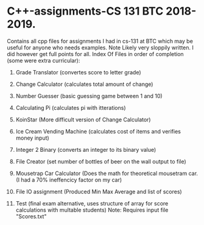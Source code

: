 # C++-assignments-CS 131 BTC 2018-2019.
Contains all cpp files for assignments I had in cs-131 at BTC which may be useful for anyone who needs examples.
Note Likely very sloppily written.  I did however get full points for all.
Index Of Files in order of completion (some were extra curricular):

1. Grade Translator (convertes score to letter grade)

2. Change Calculator (calculates total amount of change)

3. Number Guesser (basic guessing game between 1 and 10)

4. Calculating Pi (calculates pi with itterations)

5. KoinStar (More difficult version of Change Calculator)

6. Ice Cream Vending Machine (calculates cost of items and verifies money input)

7. Integer 2 Binary (converts an integer to its binary value)

8. File Creator (set number of bottles of beer on the wall output to file)

9. Mousetrap Car Calculator (Does the math for theoretical mousetram car. (I had a 70% ineffencicy factor on my car)

10. File IO assignment (Produced Min Max Average and list of scores)

11. Test (final exam alternative,  uses structure of array for score calculations with multable students)
Note: Requires input file "Scores.txt"
